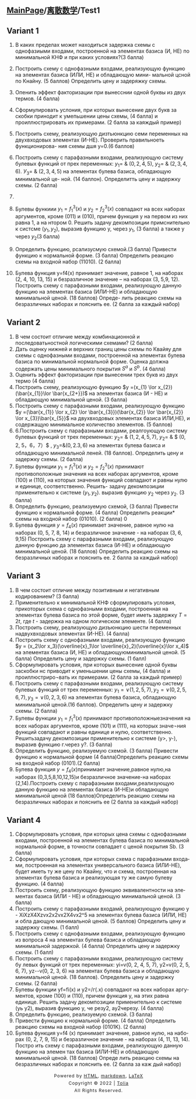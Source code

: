 <head>
    <script src="https://cdn.mathjax.org/mathjax/latest/MathJax.js?config=TeX-AMS-MML_HTMLorMML" type="text/javascript"></script>
    <script type="text/x-mathjax-config">
        MathJax.Hub.Config({
            tex2jax: {
            skipTags: ['script', 'noscript', 'style', 'textarea', 'pre'],
            inlineMath: [['$','$']]
            }
        });
    </script>
</head>

## [MainPage](../index.md)/[离散数学](README.md)/Test1

## Variant 1

1. В каких пределах может находиться задержка схемы с однофазиыми входами, построенной на элементах базиса (И, НЕ) по минимальной КНФ и при каких условиях?(3 балла)

2. Построить схему с однофазными входами, реализующую функцию на элементах базиса (ИЛИ, НЕ) и обладающую мини- мальной цсной по Кнайну. (5 баллов) Определить цену и задеряжку схемы.

3. Опенить эффект факторизации при вынесснии одной буквы из двух термов. (4 балла)

4. Сформулировать услония, при которых вынесение двух букв за скобки принодит к умепьшении цены схемы, (4 балла) и проиллюстрировать их примерами. (2 балла за каяждый пример)

5. Построить схему, реализующую дизтьюнкцию семи переменных на двухвходовых элементах (И-НE). Проверить правильноеть функционирова- ния схемы дшя у=0.(6 баллов)

6. Построить схему с парафазными входами, реализующую систему булевых функций от прех переменных: $у_{1}=$ & $(0, 2, 4, 5)$, $у_{2}=$ & $(2, 3, 4, 6)$. $У_{3}=$ & $(2, 3, 4, 5)$ на элементах булева базиса, обладающую минимальной це- ной. (14 баллон). Определитть цену и задержку схемы. (2 балла)
7. 
8. Булевы функиии $у_{1}=f_{1}^3(x)$ и $у_{2}=f_{2}^3(x)$ совпадают на всех наборах аргументов, кроме (011) и (010), причем функция у на первом из них равна 1, а на нтором 0. Решить задачу декомпозиции примснительно к систсме $(у_{1}, у_{2})$, выразив функцию у, через $у_{1}$, (3 балла) а также у через $у_{2}$(З балла)

8. Определить функцию, рсализусмую схемой.(3 балла)
   Привести функцию к нормальной форме. (3 балла) Определить реакцию схемы на входной набор (11010). (2 балла)

9. Булева функция y=f4(x) принимает значение, равное 1, на наборах (2, 4, 10, 13, 15) и безразличное значение – на наборах (3, 5,9, 12). Построить схему с парафазными входами, реализующую данную функцию на элементах базиса (ИЛИ-НЕ) и обладающую минимальной ценой. (18 баллов) Опреде- лить реакцию схемы на безразличных наборах и пояснить ее. (2 балла за каждый набор)

## Variant 2

1. В чем состоит отличие между комбинационной и последоватьностной логическими схемами? (2 балла)
2. Дать оценку нижней и верхних границ цены схемы по Квайяу для схемы с однофазными входами, построенной на элементах булева базиса по минимальной нормальной форме. Оценка должна содержать цены минимального покрытия $S^a$ и $S^b$. (4 балла)
3. Оценить эффект факторизации при вынесении трех букв из двух термо (4 балла)
4. Построить схему, реализующую функцию $у =(x_{1} \lor x_{2})(\bar{x_{1}}\lor \bar{x_{2+}})$	на элементах базиса (И - НЕ) и обладающую минимальной ценой. (3 балла)
5. Построить схему с парафазными входами, реализующую функцию $у =(\bar{x_{1}} \lor x_{2} \lor \bar{x_{3}})(\bar{x_{2}} \lor \bar{x_{2}} \lor x_{3})\bar{x_{5}}$ на двухвходовых элементах базиса ИЛИ,НЕ), и содержащую минимальное количество элементов. (5 баллов)
6. 6.Построить схему с парафазными входами, реалгоующую систему булевых функций от трех переменных: $у_{2}=$ & $(1, 2, 4, 5, 7)$, $у_{2}=$ & $ (0, 2, 5，6，7）$ , $y_{3}=$&$(0,2. 3, 6)$ на элементах булева базиса и обладающую минимальной леней. (18 баллов). Определить цену и задержку схемы. (2 балла)
7. Булевы функции $y_{1}=f_{1}^3(x)$ и $y_
{2}=f_{2}^3(x)$ принимают противоположные значения на всех наборах аргументов, кроме (100) и (110), на которых значения функций совпадают и равны нулю и единице, соответственно. Решить- задачу декомпозиции применительно к системе $(у_{1},у_{2})$. выразив функцию $у_{2}$ через $у_{2}$. (3 балла)
1. Определить функцию, реализуемую схемой, (3 балла)
Привести функцию к нормальной форме. (4 балла) Определить реакции* схемы на входной набор (01010). (2 балла)  0
9. Булева функция $у=f_{4}(х)$ принимает значение, равное нулю на наборах (0, 5, 7, 8, 14) и безразличное значение - на наборах (3, 6, 9,15) Построить схему с парафазными входами, реализующую данную функцию да элементах базиса (И-НЕ) и обладающую минимальной ценой. (18 баллов) Определить реакцию схемы на безразличных наборах и пояснить ее. 2 балла за каждый набор)

## Variant 3

1. В чем состоит отличие между позитивным и негативным кодированием? (3 балла)
2. Применительно к минимальной КНФ сформулировать условия, прикоторых схема с однофазными входами, построенная на элементах булева базиса по этой форме, будет иметь задержку $T=2t$, где $t$ - задержка на одном логическом элементе. (4 балла)
3. Построить схему, реализующую дизъюнкцию шести переменных надвухвходовых элементах (И-НЕ). (4 балла)
4. Построить схему с однофазными входами, реализующую функцию $у = (x_2\lor x_3)(\overline{x}_1\lor \overline{x}_2)(\overline{x}\lor x_4)$ на элементах базиса (И, НЕ) и обладающуюминимальной ценой. (5 балла) Определить цену и задержку схемы. (1 балл)
5. Сформулировать условия, при которых вынесение одной буквы заскобки нс приводит к уменьшении цены схемы, (4 балла) и проиллюстриро¬вать их примерами. (2 балла за каждый пример)
6. Построить схему с парафазными входами, реализующую систему
булевых функций от трех переменных: $y_1=\lor(1, 2, 5, 7), y_2=\lor(0, 2, 5, 6, 7), y_3=\lor(0, 2, 3, 6)$ на элементах булева базиса, обладающую минимальной ценой.(16 баллов). Определить цену и задержку схемы. (2 балла)
1. Булевы функции $y_1=f_1^3(x)$ принимают противоположныезначения на всех наборах аргументов, кроме (101) и (111), на которых значе¬ния функций совпадают и равны единице и нулю, соответственно. Решитьзадачу декомпозиции применительно к системе (у>, у-), выразив функцию г.через у?. (3 балла)
8.	Определить функцию, реализуемую схемой. (3 балла)
Привести функцию к нормальной форме (4 балла)Определить реакцию схемы на входной набор (0101).(2 балла)
9. Булева функция $y=f_{4}(x)$принимает значение,равное нулю,на наборах (0,3,5,8,10,12,15)и безразличное значение-на наборах (2,14).Построить схему с парафазными входами,реализующую данную функцию на элементах базиса (И-НЕ)и обладающую минимальной ценой (18 баллов)Определить реакцию схемы на безразличных наборах и пояснить ее (2 балла за каждый набор)

## Variant 4

1. Сформулировать условия, при которых цена схемы с однофазными входами, построенной на элементах булева базиса по минимальной нормальной форме, в точности совпадает с ценой покрытия Sb. (3 балла)
2. Сформулировать условия, при которых схема с парафазными входа­ ми, построенная на элементах универсального базиса (ИЛИ-HE), будет иметь ту же цену по Квайну, что и схема, построенная на элементах булева базиса и реализующая ту же самую булеву функцию. (4 балла)
3. Построить схему, реализующую функцию эквивалентности на эле­ ментах базиса (ИЛИ - НЕ) и обладающую минимальной ценой. (3 балла)
4. Построить схему с парафазными входамй, реализующую функцию у - XiXzХ4Xzvx2х2vx2Х4vx2^5 на элементах булева базиса (ИЛИ, НЕ) и обла­ дающую минимальной ценой. (5 баллов) Определить цену и задержку схемы. (1 балл)
5. Построить схему с однофазными входами, реализующую функцию из вопроса 4 на элементах булева базиса и обладающую минимальной задержкой. (4 балла) Определить цену и задержку схемы. (1 балл)
6. Построить схему с парафазными входами, реализующую систему бу­ левых функций от трех переменных: yi=v(0, 2, 4, 5, 7), y2=v(0, 2, 5, 6, 7), yz--v(0, 2, 3, 6) на элементах булева базиса и обладающую минимальной ценой. (18 баллов). Определить цену и задержку схемы. (2 балла)
7. Булевы функции yf=fi(x) и у2=/г(.х) совпадают на всех наборах аргу­ ментов, кроме (100) и (110), причем функция у, на этих равна единице. Решить задачу декомпозиции применительно к системе (уь у2), выразив функцию у, че­ резу2, ау2черезу\. (4 балла)
8. Определить функцию, реализуемую схемой. (3 балла)
9. Привести функцию к нормальной форме. (4 балла) Определить реакцию схемы на входной набор (0101K). (2 балла)
9. Булева функция y=f4 (х) принимает значение, равное нулю, на набо­ рах (0, 2, 7, 9, 15) и безразличное значение - на наборах (4, 11, 13, 14). Постро­ ить схему с парафазными входами, реализующую данную функцию на элемен­ тах базиса (ИЛИ-HE) и обладающую минимальной ценой. (18 баллов) Опреде­ лить реакцию схемы на безразличных наборах и пояснить ее. (2 балла за каж­ дый набор)

<style type="text/css">
    #footer {
        position: relative;
        margin: 0 auto;
        line-height: 20px;
        text-align: center;
        font-size: 12px;
        letter-spacing: 1px;
    }
 
    .content {
        height: 1800px;
        width: 100%;
        text-align: center;
    }
</style>

<div id="footer">
    Powered by
    <a href="https://html5up.net">HTML</a>, 
    <a href="https://markdown.com.cn/">markdown</a>, 
    <a href="https://www.latex-project.org/">LaTeX</a>
    <br>
    Copyright © 2022 | 
    <a href="https://tolia-gh.github.io">Tolia</a>
    <br>
    All Rights Reserved.
    <br>
</div>

